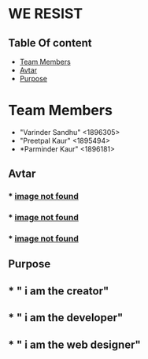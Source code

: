 # WE RESIST
## Table Of content

* [Team Members](#team-members)
* [Avtar](#Avtar)
* [Purpose](#Purpose)

# <a name="team-members"></a>Team Members
* "Varinder Sandhu" <1896305>
* "Preetpal Kaur"   <1895494>
* *Parminder Kaur"  <1896181>

## Avtar
### * [image not found](https://www.google.ca/imgres?imgurl=http%3A%2F%2Fwww.media2.hw-static.com%2Fmedia%2F2016%2F01%2Fjustin-timberlake-wenn-012616.jpg&imgrefurl=http%3A%2F%2Fwww.hollywood.com%2Fcelebrities%2Fcelebrity-side-jobs-you-didnt-know-about-60528249%2F&docid=vbLXbJ2VaK2e5M&tbnid=uyiyve-tuJtfoM%3A&vet=10ahUKEwiRsO7i6dnhAhXlmuAKHVLADOsQMwhqKAAwAA..i&w=1276&h=850&bih=608&biw=1366&q=famous%20celebrities&ved=0ahUKEwiRsO7i6dnhAhXlmuAKHVLADOsQMwhqKAAwAA&iact=mrc&uact=8)
### * [image not found](https://www.google.ca/url?sa=i&source=images&cd=&cad=rja&uact=8&ved=2ahUKEwiC3Lrx6dnhAhXGc98KHTZyDQEQjRx6BAgBEAU&url=https%3A%2F%2Fwww.fandango.com%2Fmovie-photos%2Fseptember-celebrity-birthdays-335&psig=AOvVaw1oaL7Uy9BHTcMai87HQ5JP&ust=1555683228550168)
### * [image not found](https://www.google.ca/url?sa=i&source=images&cd=&cad=rja&uact=8&ved=2ahUKEwjI6OaA6tnhAhXCm-AKHTQsCckQjRx6BAgBEAU&url=https%3A%2F%2Ffilipinotimes.net%2Fentertainment%2F2017%2F03%2F01%2Ffamous-celebrities-born-with-a-silver-spoon%2F&psig=AOvVaw1oaL7Uy9BHTcMai87HQ5JP&ust=1555683228550168)

## Purpose
## * " i am the creator"
## * " i am the developer"
## * " i am the  web designer"

